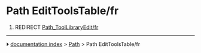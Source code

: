 # Path EditToolsTable/fr
1.  REDIRECT [Path_ToolLibraryEdit/fr](Path_ToolLibraryEdit/fr.md)



---
⏵ [documentation index](../README.md) > [Path](Path_Workbench.md) > Path EditToolsTable/fr
